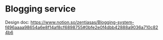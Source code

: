 # Blogging service

Design doc: https://www.notion.so/zentiasas/Blogging-system-f496aaaa98654a6e8f14af8cf6898755#0bfe2e0f4dbb42888a9036a710c824b6

